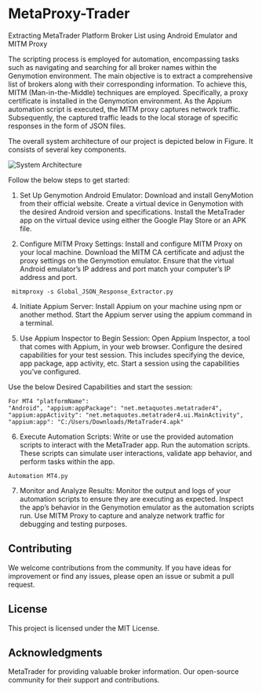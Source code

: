 # MetaProxy-Trader
Extracting MetaTrader Platform Broker List using Android Emulator and MITM Proxy

The scripting process is employed for automation, encompassing tasks such
as navigating and searching for all broker names within the Genymotion environment. The main objective is to extract a comprehensive list of brokers
along with their corresponding information. To achieve this, MITM (Man-in-the-Middle) techniques are employed. Specifically, a proxy certificate is installed
in the Genymotion environment. As the Appium automation script is executed,
the MITM proxy captures network traffic. Subsequently, the captured traffic
leads to the local storage of specific responses in the form of JSON files.

The overall system architecture of our project is depicted below in Figure. It consists
of several key components.

![System Architecture](https://github.com/3rtha/MetaProxy-Trader/assets/126825143/f88cb935-f5e2-407e-b2b7-82aa8835c853)

Follow the below steps to get started:
1. Set Up Genymotion Android Emulator: Download and install GenyMotion from their official website. Create a virtual device in Genymotion
with the desired Android version and specifications. Install the MetaTrader app on the virtual device using either the Google Play Store or an
APK file.

2. Configure MITM Proxy Settings: Install and configure MITM
Proxy on your local machine. Download the MITM CA certificate and
adjust the proxy settings on the Genymotion emulator. Ensure that the
virtual Android emulator’s IP address and port match your computer’s
IP address and port.

```
 mitmproxy -s Global_JSON_Response_Extractor.py
```
4. Initiate Appium Server: Install Appium on your machine using
npm or another method. Start the Appium server using the appium command in a terminal.

5. Use Appium Inspector to Begin Session: Open Appium Inspector, a tool that comes with Appium, in your web browser. Configure the
desired capabilities for your test session. This includes specifying the device, app package, app activity, etc. Start a session using the capabilities
you’ve configured.

Use the below Desired Capabilities and start the session:
```
For MT4 "platformName":
"Android", "appium:appPackage": "net.metaquotes.metatrader4",
"appium:appActivity": "net.metaquotes.metatrader4.ui.MainActivity",
"appium:app": "C:/Users/Downloads/MetaTrader4.apk"
```
6. Execute Automation Scripts: Write or use the provided automation scripts to interact with the MetaTrader app. Run the automation
scripts. These scripts can simulate user interactions, validate app behavior, and perform tasks within the app.
```
Automation MT4.py
```

7. Monitor and Analyze Results: Monitor the output and logs of
your automation scripts to ensure they are executing as expected. Inspect
the app’s behavior in the Genymotion emulator as the automation scripts
run. Use MITM Proxy to capture and analyze network traffic for debugging and testing purposes.

## Contributing
We welcome contributions from the community. If you have ideas for improvement or find any issues, please open an issue or submit a pull request.

## License
This project is licensed under the MIT License.

## Acknowledgments
MetaTrader for providing valuable broker information.
Our open-source community for their support and contributions.


